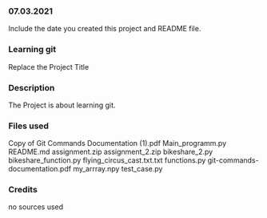 
### 07.03.2021
Include the date you created this project and README file.

### Learning git
Replace the Project Title

### Description
The Project is about learning git.

### Files used
Copy of Git Commands Documentation (1).pdf
Main_programm.py
README.md
assignment.zip
assignment_2.zip
bikeshare_2.py
bikeshare_function.py
flying_circus_cast.txt.txt
functions.py
git-commands-documentation.pdf
my_arrray.npy
test_case.py

### Credits
no sources used
